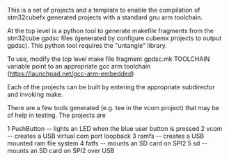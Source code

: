 This is a set of projects and a template to enable the compilation of
stm32cubefx generated projects with a standard gnu arm toolchain.

At the top level is a python tool to generate makefile fragments from the
stm32cube gpdsc files (generated by configure cubemx projects to output gpdsc).
This python tool requires the "untangle" library.

To use, modify the top level make file fragment gpdsc.mk TOOLCHAIN variable
point to an appropriate gcc arm toolchain
(https://launchpad.net/gcc-arm-embedded)

Each of the projects can be built by entering the appropriate subdirector and
invoking make.

There are a few tools generated (e.g. tee in the vcom project) that may be of
help in testing.  The projects are

 1 PushButton -- lights an LED when the blue user button is pressed
 2 vcom       -- creates a USB virtual com port loopback
 3 ramfs      -- creates a USB mounted ram file system
 4 fatfs      -- mounts an SD card on SPI2
 5 sd         -- mounts an SD card on SPI2 over USB


